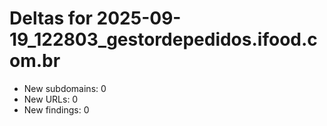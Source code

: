 # Deltas for 2025-09-19_122803_gestordepedidos.ifood.com.br
- New subdomains: 0
- New URLs: 0
- New findings: 0
